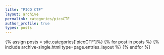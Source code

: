 ```yaml
---
title: "PICO CTF"
layout: archive
permalink: categories/picoCTF
author_profile: true
types: posts
---
```


{% assign posts = site.categories['picoCTF']%}
{% for post in posts %}
  {% include archive-single.html type=page.entries_layout %}
{% endfor %}